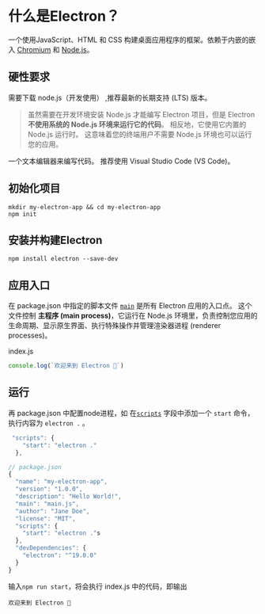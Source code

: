 # 什么是Electron？

 一个使用JavaScript、HTML 和 CSS 构建桌面应用程序的框架。依赖于内嵌的嵌入 [Chromium](https://www.chromium.org/) 和 [Node.js](https://nodejs.org/)。

## 硬性要求

需要下载 node.js（开发使用） ,推荐最新的长期支持 (LTS) 版本。

> 虽然需要在开发环境安装 Node.js 才能编写 Electron 项目，但是 Electron **不使用系统的 Node.js 环境来运行它的代码**。 相反地，它使用它内置的 Node.js 运行时。 这意味着您的终端用户不需要 Node.js 环境也可以运行您的应用。

一个文本编辑器来编写代码。 推荐使用 Visual Studio Code (VS Code)。

## 初始化项目

~~~
mkdir my-electron-app && cd my-electron-app
npm init
~~~

## 安装并构建Electron

~~~
npm install electron --save-dev
~~~

## 应用入口

在 package.json 中指定的脚本文件 [`main`](https://docs.npmjs.com/cli/v7/configuring-npm/package-json#main) 是所有 Electron 应用的入口点。 这个文件控制 **主程序 (main process)**，它运行在 Node.js 环境里，负责控制您应用的生命周期、显示原生界面、执行特殊操作并管理渲染器进程 (renderer processes)。

index.js

```js
console.log(`欢迎来到 Electron 👋`)
```

## 运行

再 package.json 中配置node进程，如 在[`scripts`](https://docs.npmjs.com/cli/v7/using-npm/scripts) 字段中添加一个 `start` 命令，执行内容为 `electron .` 。

```js
 "scripts": {
    "start": "electron ."
  },
```

```js
// package.json
{
  "name": "my-electron-app",
  "version": "1.0.0",
  "description": "Hello World!",
  "main": "main.js",
  "author": "Jane Doe",
  "license": "MIT",
  "scripts": {
    "start": "electron ."s
  },
  "devDependencies": {
    "electron": "^19.0.0"
  }
}
```

输入`npm run start`，将会执行 index.js 中的代码，即输出

~~~
欢迎来到 Electron 👋
~~~


